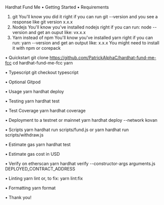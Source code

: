 Hardhat Fund Me
•	Getting Started
•	Requirements
1.	git
You'll know you did it right if you can run git --version and you see a response like git version x.x.x
2.	Nodejs
You'll know you've installed nodejs right if you can run:
node --version and get an ouput like: vx.x.x
3.	Yarn instead of npm
You'll know you've installed yarn right if you can run:
yarn --version and get an output like: x.x.x
You might need to install it with npm or corepack

•	Quickstart
git clone https://github.com/PatrickAlphaC/hardhat-fund-me-fcc
cd hardhat-fund-me-fcc
yarn
 

•	Typescript
git checkout typescript
 

•	Optional Gitpod

•	Usage
yarn hardhat deploy
 

•	Testing
yarn hardhat test
 

•	Test Coverage
yarn hardhat coverage
 
•	Deployment to a testnet or mainnet
yarn hardhat deploy --network kovan
 

•	Scripts
yarn hardhat run scripts/fund.js
or
yarn hardhat run scripts/withdraw.js
 














•	Estimate gas
yarn hardhat test
 

•	Estimate gas cost in USD

•	Verify on etherscan
yarn hardhat verify --constructor-args arguments.js DEPLOYED_CONTRACT_ADDRESS
 















•	Linting
yarn lint
or, to fix:
yarn lint:fix
 

•	Formatting
yarn format
 
•	Thank you!


